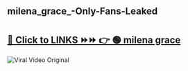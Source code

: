 
 ## milena_grace_-Only-Fans-Leaked

# <h2><a href="https://clipsfans.com/milena_grace_&ref=git">🔗 Click to LINKS ⏩⏩ 👉 🟢 milena grace  </a></h2>

<a href="https://clipsfans.com/milena_grace_&ref=git" rel="nofollow" data-target="animated-image.originalLink"><img src="https://i.ibb.co.com/xMMVF88/686577567.gif" alt="Viral Video Original" style="max-width: 100%; display: inline-block;" data-target="animated-image.originalImage"></a>
